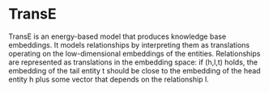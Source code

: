 # TransE
TransE is an energy-based model that produces knowledge base embeddings. It models relationships by interpreting them as translations operating on the low-dimensional embeddings of the entities. Relationships are represented as translations in the embedding space: if (h,l,t) holds, the embedding of the tail entity t should be close to the embedding of the head entity h plus some vector that depends on the relationship l.
